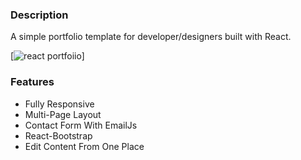 ### Description

A simple portfolio template for developer/designers built with React. 


[![react portfoiio](src/assets/images/)]

### Features

- Fully Responsive
- Multi-Page Layout
- Contact Form With EmailJs
- React-Bootstrap
- Edit Content From One Place

